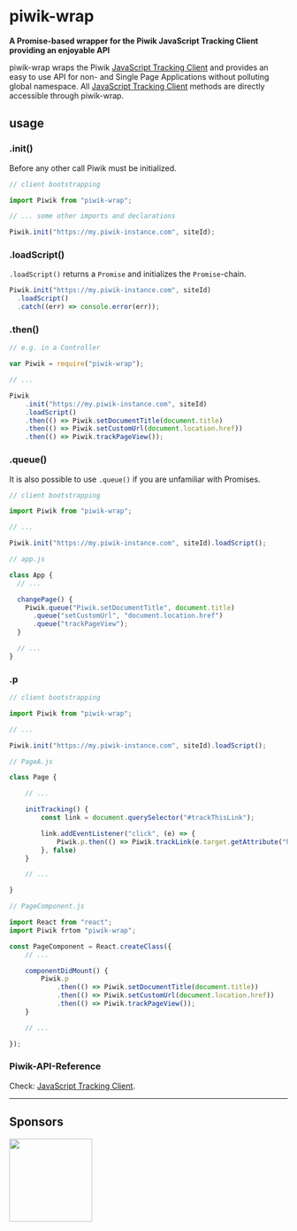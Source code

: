 # piwik-wrap

**A Promise-based wrapper for the Piwik JavaScript Tracking Client providing an enjoyable API**

piwik-wrap wraps the Piwik [JavaScript Tracking Client](http://developer.piwik.org/api-reference/tracking-javascript) and
provides an easy to use API for non- and Single Page Applications without polluting global namespace.
All [JavaScript Tracking Client](http://developer.piwik.org/api-reference/tracking-javascript) methods are directly
accessible through piwik-wrap.

## usage

### .init()

Before any other call Piwik must be initialized.

```javascript
// client bootstrapping

import Piwik from "piwik-wrap";

// ... some other imports and declarations

Piwik.init("https://my.piwik-instance.com", siteId);
```

### .loadScript()

`.loadScript()` returns a `Promise` and initializes the `Promise`-chain.

```javascript
Piwik.init("https://my.piwik-instance.com", siteId)
  .loadScript()
  .catch((err) => console.error(err));
```

### .then()

```javascript
// e.g. in a Controller

var Piwik = require("piwik-wrap");

// ...

Piwik
    .init("https://my.piwik-instance.com", siteId)
    .loadScript()
    .then(() => Piwik.setDocumentTitle(document.title)
    .then(() => Piwik.setCustomUrl(document.location.href))
    .then(() => Piwik.trackPageView());

```

### .queue()

It is also possible to use `.queue()` if you are unfamiliar with Promises.

```javascript
// client bootstrapping

import Piwik from "piwik-wrap";

// ...

Piwik.init("https://my.piwik-instance.com", siteId).loadScript();

// app.js

class App {
  // ...

  changePage() {
    Piwik.queue("Piwik.setDocumentTitle", document.title)
      .queue("setCustomUrl", "document.location.href")
      .queue("trackPageView");
  }

  // ...
}
```

### .p

```javascript
// client bootstrapping

import Piwik from "piwik-wrap";

// ...

Piwik.init("https://my.piwik-instance.com", siteId).loadScript();

// PageA.js

class Page {

    // ...

    initTracking() {
        const link = document.querySelector("#trackThisLink");

        link.addEventListener("click", (e) => {
            Piwik.p.then(() => Piwik.trackLink(e.target.getAttribute("href") "linkType");
        }, false)
    }

    // ...

}

// PageComponent.js

import React from "react";
import Piwik frtom "piwik-wrap";

const PageComponent = React.createClass({
    // ...

    componentDidMount() {
        Piwik.p
            .then(() => Piwik.setDocumentTitle(document.title))
            .then(() => Piwik.setCustomUrl(document.location.href))
            .then(() => Piwik.trackPageView());
    }

    // ...

});
```

### Piwik-API-Reference

Check: [JavaScript Tracking Client](http://developer.piwik.org/api-reference/tracking-javascript).

---

## Sponsors

[<img src="https://assets.peerigon.com/peerigon/logo/peerigon-logo-flat-spinat.png" width="150" />](https://peerigon.com)
